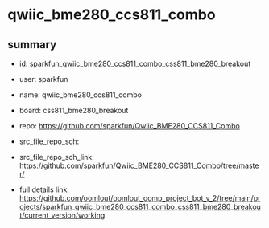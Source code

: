 # qwiic_bme280_ccs811_combo
 
## summary 
* id: sparkfun_qwiic_bme280_ccs811_combo_css811_bme280_breakout
* user: sparkfun
* name: qwiic_bme280_ccs811_combo
* board: css811_bme280_breakout
* repo: https://github.com/sparkfun/Qwiic_BME280_CCS811_Combo



* src_file_repo_sch: 
* src_file_repo_sch_link: https://github.com/sparkfun/Qwiic_BME280_CCS811_Combo/tree/master/
* full details link: https://github.com/oomlout/oomlout_oomp_project_bot_v_2/tree/main/projects/sparkfun_qwiic_bme280_ccs811_combo_css811_bme280_breakout/current_version/working  







